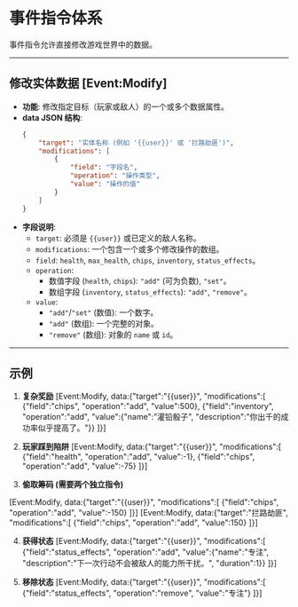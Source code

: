 # 事件指令体系

事件指令允许直接修改游戏世界中的数据。

---

## 修改实体数据 [Event:Modify]
-   **功能**: 修改指定目标（玩家或敌人）的一个或多个数据属性。
-   **data JSON 结构**:
    ```json
    {
        "target": "实体名称 (例如 '{{user}}' 或 '拦路劫匪')",
        "modifications": [
            {
                "field": "字段名",
                "operation": "操作类型",
                "value": "操作的值"
            }
        ]
    }
    ```
-   **字段说明**:
    -   `target`: 必须是 `{{user}}` 或已定义的敌人名称。
    -   `modifications`: 一个包含一个或多个修改操作的数组。
    -   `field`: `health`, `max_health`, `chips`, `inventory`, `status_effects`。
    -   `operation`:
        -   数值字段 (`health`, `chips`): `"add"` (可为负数), `"set"`。
        -   数组字段 (`inventory`, `status_effects`): `"add"`, `"remove"`。
    -   `value`:
        -   `"add"`/`"set"` (数值): 一个数字。
        -   `"add"` (数组): 一个完整的对象。
        -   `"remove"` (数组): 对象的 `name` 或 `id`。

---
## 示例

1.  **复杂奖励**
    [Event:Modify, data:{"target":"{{user}}", "modifications":[ {"field":"chips", "operation":"add", "value":500}, {"field":"inventory", "operation":"add", "value":{"name":"灌铅骰子", "description":"你出千的成功率似乎提高了。"}} ]}]

2.  **玩家踩到陷阱**
    [Event:Modify, data:{"target":"{{user}}", "modifications":[ {"field":"health", "operation":"add", "value":-1}, {"field":"chips", "operation":"add", "value":-75} ]}]

3.  **偷取筹码 (需要两个独立指令)**
<command>
    [Event:Modify, data:{"target":"{{user}}", "modifications":[ {"field":"chips", "operation":"add", "value":-150} ]}]
    [Event:Modify, data:{"target":"拦路劫匪", "modifications":[ {"field":"chips", "operation":"add", "value":150} ]}]
</command>

4.  **获得状态**
    [Event:Modify, data:{"target":"{{user}}", "modifications":[ {"field":"status_effects", "operation":"add", "value":{"name":"专注", "description":"下一次行动不会被敌人的能力所干扰。", "duration":1}} ]}]

5.  **移除状态**
    [Event:Modify, data:{"target":"{{user}}", "modifications":[ {"field":"status_effects", "operation":"remove", "value":"专注"} ]}]